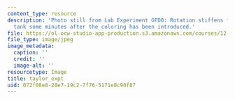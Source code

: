 ```yaml
---
content_type: resource
description: 'Photo still from Lab Experiment GFD0: Rotation stiffens fluids. Rotating
  tank some minutes after the coloring has been introduced.'
file: https://ol-ocw-studio-app-production.s3.amazonaws.com/courses/12-003-atmosphere-ocean-and-climate-dynamics-fall-2008/072f08e828e719c27f765171e8c90f87_taylor_expt.jpg
file_type: image/jpeg
image_metadata:
  caption: ''
  credit: ''
  image-alt: ''
resourcetype: Image
title: taylor_expt
uid: 072f08e8-28e7-19c2-7f76-5171e8c90f87
---
```

